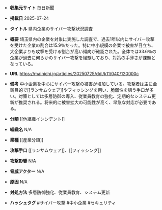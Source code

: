 - **収集元サイト**
毎日新聞

- **掲載日**
2025-07-24

- **タイトル**
県内企業のサイバー攻撃状況調査

- **概要**
埼玉県内の企業を対象に実施した調査で、過去1年以内にサイバー攻撃を受けた企業の割合は15.9％だった。特に中小規模の企業で被害が目立ち、大企業よりも攻撃を受ける割合が高い傾向が確認された。全体では33.6％の企業が過去に何らかのサイバー攻撃を経験しており、対策の手薄さが課題となっている。

- **URL**
https://mainichi.jp/articles/20250725/ddl/k11/040/120000c

- **備考**
中小企業を中心にサイバー攻撃の被害が増加している。攻撃者は主に金銭目的で[[ランサムウェア]]やフィッシングを用い、脆弱性を狙う手口が多い。対策としては多層防御の導入、従業員教育の強化、定期的なシステム更新が推奨される。将来的に被害拡大の可能性が高く、早急な対応が必要である。

- **分類**
[[他組織インシデント]]

- **組織名**
N/A

- **業種**
[[産業分類]]

- **攻撃手口**
[[ランサムウェア]]、[[フィッシング]]

- **攻撃影響**
N/A

- **脅威アクター**
N/A

- **原因**
N/A

- **対処方法**
多層防御強化、従業員教育、システム更新

- **ハッシュタグ**
#サイバー攻撃 #中小企業 #セキュリティ
